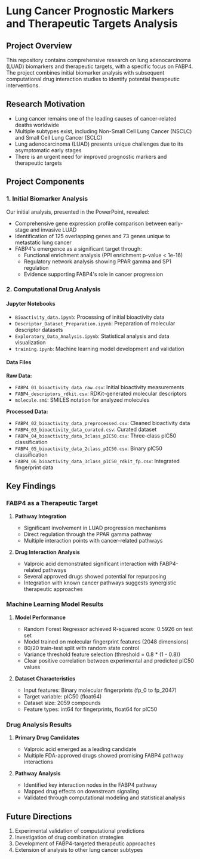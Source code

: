 # Lung Cancer Prognostic Markers and Therapeutic Targets Analysis

## Project Overview
This repository contains comprehensive research on lung adenocarcinoma (LUAD) biomarkers and therapeutic targets, with a specific focus on FABP4. The project combines initial biomarker analysis with subsequent computational drug interaction studies to identify potential therapeutic interventions.

## Research Motivation
- Lung cancer remains one of the leading causes of cancer-related deaths worldwide
- Multiple subtypes exist, including Non-Small Cell Lung Cancer (NSCLC) and Small Cell Lung Cancer (SCLC)
- Lung adenocarcinoma (LUAD) presents unique challenges due to its asymptomatic early stages
- There is an urgent need for improved prognostic markers and therapeutic targets

## Project Components

### 1. Initial Biomarker Analysis
Our initial analysis, presented in the PowerPoint, revealed:
- Comprehensive gene expression profile comparison between early-stage and invasive LUAD
- Identification of 125 overlapping genes and 73 genes unique to metastatic lung cancer
- FABP4's emergence as a significant target through:
  - Functional enrichment analysis (PPI enrichment p-value < 1e-16)
  - Regulatory network analysis showing PPAR gamma and SP1 regulation
  - Evidence supporting FABP4's role in cancer progression

### 2. Computational Drug Analysis

#### Jupyter Notebooks
- `Bioactivity_data.ipynb`: Processing of initial bioactivity data
- `Descriptor_Dataset_Preparation.ipynb`: Preparation of molecular descriptor datasets
- `Exploratory_Data_Analysis.ipynb`: Statistical analysis and data visualization
- `training.ipynb`: Machine learning model development and validation

#### Data Files

**Raw Data:**
- `FABP4_01_bioactivity_data_raw.csv`: Initial bioactivity measurements
- `FABP4_descriptors_rdkit.csv`: RDKit-generated molecular descriptors
- `molecule.smi`: SMILES notation for analyzed molecules

**Processed Data:**
- `FABP4_02_bioactivity_data_preprocessed.csv`: Cleaned bioactivity data
- `FABP4_03_bioactivity_data_curated.csv`: Curated dataset
- `FABP4_04_bioactivity_data_3class_pIC50.csv`: Three-class pIC50 classification
- `FABP4_05_bioactivity_data_2class_pIC50.csv`: Binary pIC50 classification
- `FABP4_06_bioactivity_data_3class_pIC50_rdkit_fp.csv`: Integrated fingerprint data

## Key Findings

### FABP4 as a Therapeutic Target
1. **Pathway Integration**
   - Significant involvement in LUAD progression mechanisms
   - Direct regulation through the PPAR gamma pathway
   - Multiple interaction points with cancer-related pathways

2. **Drug Interaction Analysis**
   - Valproic acid demonstrated significant interaction with FABP4-related pathways
   - Several approved drugs showed potential for repurposing
   - Integration with known cancer pathways suggests synergistic therapeutic approaches

### Machine Learning Model Results
1. **Model Performance**
   - Random Forest Regressor achieved R-squared score: 0.5926 on test set
   - Model trained on molecular fingerprint features (2048 dimensions)
   - 80/20 train-test split with random state control
   - Variance threshold feature selection (threshold = 0.8 * (1 - 0.8))
   - Clear positive correlation between experimental and predicted pIC50 values

2. **Dataset Characteristics**
   - Input features: Binary molecular fingerprints (fp_0 to fp_2047)
   - Target variable: pIC50 (float64)
   - Dataset size: 2059 compounds
   - Feature types: int64 for fingerprints, float64 for pIC50

### Drug Analysis Results
1. **Primary Drug Candidates**
   - Valproic acid emerged as a leading candidate
   - Multiple FDA-approved drugs showed promising FABP4 pathway interactions

2. **Pathway Analysis**
   - Identified key interaction nodes in the FABP4 pathway
   - Mapped drug effects on downstream signaling
   - Validated through computational modeling and statistical analysis

## Future Directions
1. Experimental validation of computational predictions
2. Investigation of drug combination strategies
3. Development of FABP4-targeted therapeutic approaches
4. Extension of analysis to other lung cancer subtypes

